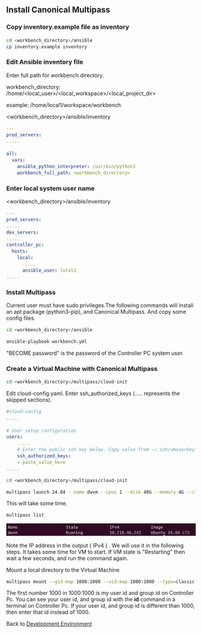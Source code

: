 ## Install Canonical Multipass

### Copy inventory.example file as inventory
```bash
cd <workbench_directory>/ansible
cp inventory.example inventory
```

### Edit Ansible inventory file 

Enter full path for workbench directory.

workbench_directory: /home/<local_user>/<local_workspace>/<local_project_dir>

example: /home/local1/workspace/workbench

<workbench_directory>/ansible/inventory
```yaml
---
prod_servers:
.....

all:
  vars:
    ansible_python_interpreter: /usr/bin/python3
    workbench_full_path: <workbench_directory>
```

### Enter local system user name
<workbench_directory>/ansible/inventory
```yaml
---
prod_servers:
.....
dev_servers:
.....
controller_pc:
  hosts:
    local:
      .....
      ansible_user: local1
.....
```


### Install Multipass
Current user must have sudo privileges.The following commands will install an apt package (python3-pip), and Canonical Multipass. And copy some config files.

```bash
cd <workbench_directory>/ansible
```

```bash
ansible-playbook workbench.yml
```
"BECOME password" is the password of the Controller PC system user.

### Create a Virtual Machine with Canonical Multipass
```bash
cd <workbench_directory>/multipass/cloud-init
```

Edit cloud-config.yaml. Enter ssh_authorized_keys (..... represents the skipped sections). 
```yaml
#cloud-config
.....

# User setup configuration
users:
    .....
    # Enter the public ssh key below. Copy value from ~/.ssh/vmuserkey.pub 
    ssh_authorized_keys:
    - paste_value_here
.....
```

```bash
cd <workbench_directory>/multipass/cloud-init
```
```bash
multipass launch 24.04 --name dwvm --cpus 1 --disk 40G --memory 4G --cloud-init cloud-config.yaml
```
This will take some time.

```bash
multipass list
```
![ip address](images/vm_ip_address.png)

Note the IP address in the output ( IPv4 ) . We will use it in the following steps. It takes some time for VM to start. If VM state is "Restarting" then wait a few seconds, and run the command again.

Mount a local directory to the Virtual Machine
```bash
multipass mount --gid-map 1000:1000 --uid-map 1000:1000 --type=classic <workbench_directory>/dockerfiles dwvm:/home/vmuser/dockerfiles
```
The first number 1000 in 1000:1000 is my user id and group id on Controller Pc. You can see your user id, and group id with the **id** command in a terminal on Controller Pc. If your user id, and group id is different than 1000, then enter that id instead of 1000.

Back to [Development Environment](install-dev-2404.md#install-canonical-multipass)
